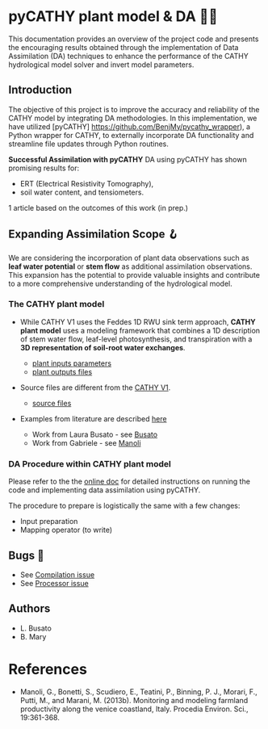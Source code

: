 # pyCATHY plant model & DA 🌱💧

This documentation provides an overview of the project code and presents the encouraging results obtained through the implementation of Data Assimilation (DA) techniques to enhance the performance of the CATHY hydrological model solver and invert model parameters.

## Introduction
The objective of this project is to improve the accuracy and reliability of the CATHY model by integrating DA methodologies. In this implementation, we have utilized [pyCATHY] https://github.com/BenjMy/pycathy_wrapper), a Python wrapper for CATHY, to externally incorporate DA functionality and streamline file updates through Python routines.

**Successful Assimilation with pyCATHY**
DA using pyCATHY has shown promising results for: 
- ERT (Electrical Resistivity Tomography),
- soil water content, and tensiometers.
  
1 article based on the outcomes of this work (in prep.)

## Expanding Assimilation Scope 🪝

We are considering the incorporation of plant data observations such as **leaf water potential** or **stem flow** as additional assimilation observations. This expansion has the potential to provide valuable insights and contribute to a more comprehensive understanding of the hydrological model.


### The CATHY plant model

- While CATHY V1 uses the Feddes 1D RWU sink term approach, **CATHY plant model** uses a modeling framework that combines a 1D description of stem water flow, leaf-level photosynthesis, and transpiration with a **3D representation of soil-root water exchanges**.
  - [plant inputs parameters](plant_inputs)
  - [plant outputs files](plant_outputs)

- Source files are different from the [CATHY V1](https://bitbucket.org/cathy1_0/cathy/src/master/). 
  - [source files](/src/)

- Examples from literature are described [here](/examples/README.md)
  - Work from Laura Busato - see [Busato](/examples/Busato/)
  - Work from Gabriele - see [Manoli](/examples/1_Gabriele_Piante_NON_modificato/)

### DA Procedure within CATHY plant model

Please refer to the the [online doc](https://benjmy.github.io/pycathy_wrapper/) for detailed instructions on running the code and implementing data assimilation using pyCATHY.

The procedure to prepare is logistically the same with a few changes:
- Input preparation 
- Mapping operator (to write)

## Bugs 🐛

- See [Compilation issue](https://github.com/BenjMy/pyCATHY_plant/issues/1#issue-1782683943)
- See [Processor issue]()

## Authors 

- L. Busato
- B. Mary


# References

- Manoli, G., Bonetti, S., Scudiero, E., Teatini, P., Binning, P. J., Morari, F., Putti, M., and Marani, M. (2013b). Monitoring and modeling farmland productivity along the venice coastland, Italy. Procedia Environ. Sci., 19:361-368.







